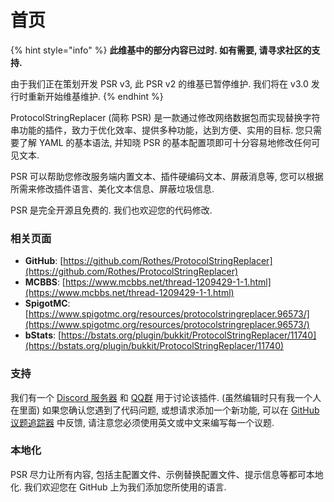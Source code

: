 # 首页

{% hint style="info" %}
**此维基中的部分内容已过时. 如有需要, 请寻求社区的支持.**

由于我们正在策划开发 PSR v3, 此 PSR v2 的维基已暂停维护. 我们将在 v3.0 发行时重新开始维基维护.
{% endhint %}

ProtocolStringReplacer (简称 PSR) 是一款通过修改网络数据包而实现替换字符串功能的插件，致力于优化效率、提供多种功能，达到方便、实用的目标. 您只需要了解 YAML 的基本语法, 并知晓 PSR 的基本配置项即可十分容易地修改任何可见文本.

PSR 可以帮助您修改服务端内置文本、插件硬编码文本、屏蔽消息等, 您可以根据所需来修改插件语言、美化文本信息、屏蔽垃圾信息.

PSR 是完全开源且免费的. 我们也欢迎您的代码修改.

### 相关页面

* **GitHub**: [https://github.com/Rothes/ProtocolStringReplacer](https://github.com/Rothes/ProtocolStringReplacer)
* **MCBBS**: [https://www.mcbbs.net/thread-1209429-1-1.html](https://www.mcbbs.net/thread-1209429-1-1.html)
* **SpigotMC**: [https://www.spigotmc.org/resources/protocolstringreplacer.96573/](https://www.spigotmc.org/resources/protocolstringreplacer.96573/)
* **bStats**: [https://bstats.org/plugin/bukkit/ProtocolStringReplacer/11740](https://bstats.org/plugin/bukkit/ProtocolStringReplacer/11740)

### 支持

我们有一个 [Discord 服务器](https://discord.gg/QCfVngrnSV) 和 [QQ群](https://qm.qq.com/cgi-bin/qm/qr?k=mDtcrvBGzqbA05mPLzBnPAYXm5lskYxg\&jump\_from=webapi) 用于讨论该插件. (虽然编辑时只有我一个人在里面) 如果您确认您遇到了代码问题, 或想请求添加一个新功能, 可以在 [GitHub 议题追踪器](https://github.com/Rothes/ProtocolStringReplacer/issues) 中反馈, 请注意您必须使用英文或中文来编写每一个议题.

### 本地化

PSR 尽力让所有内容, 包括主配置文件、示例替换配置文件、提示信息等都可本地化. 我们欢迎您在 GitHub 上为我们添加您所使用的语言.
